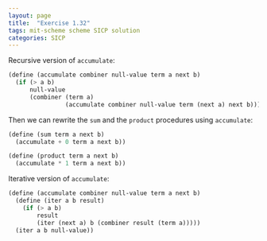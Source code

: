 ```yaml
---
layout: page
title:  "Exercise 1.32"
tags: mit-scheme scheme SICP solution
categories: SICP
---
```

Recursive version of `accumulate`:
```scheme
(define (accumulate combiner null-value term a next b)
  (if (> a b)
      null-value
      (combiner (term a)
                (accumulate combiner null-value term (next a) next b))))
```
Then we can rewrite the `sum` and the `product` procedures using `accumulate`:
```scheme
(define (sum term a next b)
  (accumulate + 0 term a next b))

(define (product term a next b)
  (accumulate * 1 term a next b))
  ```
Iterative version of `accumulate`:
```scheme
(define (accumulate combiner null-value term a next b)
  (define (iter a b result)
    (if (> a b)
        result
        (iter (next a) b (combiner result (term a)))))
  (iter a b null-value))
  ```

